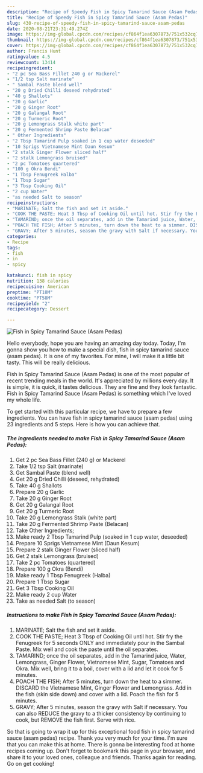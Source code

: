 ```yaml
---
description: "Recipe of Speedy Fish in Spicy Tamarind Sauce (Asam Pedas)"
title: "Recipe of Speedy Fish in Spicy Tamarind Sauce (Asam Pedas)"
slug: 430-recipe-of-speedy-fish-in-spicy-tamarind-sauce-asam-pedas
date: 2020-08-21T23:31:49.274Z
image: https://img-global.cpcdn.com/recipes/cf864f1ea6307873/751x532cq70/fish-in-spicy-tamarind-sauce-asam-pedas-recipe-main-photo.jpg
thumbnail: https://img-global.cpcdn.com/recipes/cf864f1ea6307873/751x532cq70/fish-in-spicy-tamarind-sauce-asam-pedas-recipe-main-photo.jpg
cover: https://img-global.cpcdn.com/recipes/cf864f1ea6307873/751x532cq70/fish-in-spicy-tamarind-sauce-asam-pedas-recipe-main-photo.jpg
author: Francis Hunt
ratingvalue: 4.5
reviewcount: 13414
recipeingredient:
- "2 pc Sea Bass Fillet 240 g or Mackerel"
- "1/2 tsp Salt marinate"
- " Sambal Paste blend well"
- "20 g Dried Chilli deseed rehydrated"
- "40 g Shallots"
- "20 g Garlic"
- "20 g Ginger Root"
- "20 g Galangal Root"
- "20 g Turmeric Root"
- "20 g Lemongrass Stalk white part"
- "20 g Fermented Shrimp Paste Belacan"
- " Other Ingredients"
- "2 Tbsp Tamarind Pulp soaked in 1 cup water deseeded"
- "10 Sprigs Vietnamese Mint Daun Kesum"
- "2 stalk Ginger Flower sliced half"
- "2 stalk Lemongrass bruised"
- "2 pc Tomatoes quartered"
- "100 g Okra Bendi"
- "1 Tbsp Fenugreek Halba"
- "1 Tbsp Sugar"
- "3 Tbsp Cooking Oil"
- "2 cup Water"
- "as needed Salt to season"
recipeinstructions:
- "MARINATE; Salt the fish and set it aside."
- "COOK THE PASTE; Heat 3 Tbsp of Cooking Oil until hot. Stir fry the Fenugreek for 5 seconds ONLY and immediately pour in the Sambal Paste. Mix well and cook the paste until the oil separates."
- "TAMARIND; once the oil separates, add in the Tamarind juice, Water, Lemongrass, Ginger Flower, Vietnamese Mint, Sugar, Tomatoes and Okra. Mix well, bring it to a boil, cover with a lid and let it cook for 5 minutes."
- "POACH THE FISH; After 5 minutes, turn down the heat to a simmer. DISCARD the Vietnamese Mint, Ginger Flower and Lemongrass. Add in the fish (skin side down) and cover with a lid. Poach the fish for 5 minutes."
- "GRAVY; After 5 minutes, season the gravy with Salt if necessary. You can also REDUCE the gravy to a thicker consistency by continuing to cook, but REMOVE the fish first. Serve with rice."
categories:
- Recipe
tags:
- fish
- in
- spicy

katakunci: fish in spicy 
nutrition: 138 calories
recipecuisine: American
preptime: "PT18M"
cooktime: "PT58M"
recipeyield: "2"
recipecategory: Dessert

---
```



![Fish in Spicy Tamarind Sauce (Asam Pedas)](https://img-global.cpcdn.com/recipes/cf864f1ea6307873/751x532cq70/fish-in-spicy-tamarind-sauce-asam-pedas-recipe-main-photo.jpg)

Hello everybody, hope you are having an amazing day today. Today, I'm gonna show you how to make a special dish, fish in spicy tamarind sauce (asam pedas). It is one of my favorites. For mine, I will make it a little bit tasty. This will be really delicious.

Fish in Spicy Tamarind Sauce (Asam Pedas) is one of the most popular of recent trending meals in the world. It's appreciated by millions every day. It is simple, it is quick, it tastes delicious. They are fine and they look fantastic. Fish in Spicy Tamarind Sauce (Asam Pedas) is something which I've loved my whole life.




To get started with this particular recipe, we have to prepare a few ingredients. You can have fish in spicy tamarind sauce (asam pedas) using 23 ingredients and 5 steps. Here is how you can achieve that.

<!--inarticleads1-->

##### The ingredients needed to make Fish in Spicy Tamarind Sauce (Asam Pedas):

1. Get 2 pc Sea Bass Fillet (240 g) or Mackerel
1. Take 1/2 tsp Salt (marinate)
1. Get  Sambal Paste (blend well)
1. Get 20 g Dried Chilli (deseed, rehydrated)
1. Take 40 g Shallots
1. Prepare 20 g Garlic
1. Take 20 g Ginger Root
1. Get 20 g Galangal Root
1. Get 20 g Turmeric Root
1. Take 20 g Lemongrass Stalk (white part)
1. Take 20 g Fermented Shrimp Paste (Belacan)
1. Take  Other Ingredients;
1. Make ready 2 Tbsp Tamarind Pulp (soaked in 1 cup water, deseeded)
1. Prepare 10 Sprigs Vietnamese Mint (Daun Kesum)
1. Prepare 2 stalk Ginger Flower (sliced half)
1. Get 2 stalk Lemongrass (bruised)
1. Take 2 pc Tomatoes (quartered)
1. Prepare 100 g Okra (Bendi)
1. Make ready 1 Tbsp Fenugreek (Halba)
1. Prepare 1 Tbsp Sugar
1. Get 3 Tbsp Cooking Oil
1. Make ready 2 cup Water
1. Take as needed Salt (to season)




<!--inarticleads2-->

##### Instructions to make Fish in Spicy Tamarind Sauce (Asam Pedas):

1. MARINATE; Salt the fish and set it aside.
1. COOK THE PASTE; Heat 3 Tbsp of Cooking Oil until hot. Stir fry the Fenugreek for 5 seconds ONLY and immediately pour in the Sambal Paste. Mix well and cook the paste until the oil separates.
1. TAMARIND; once the oil separates, add in the Tamarind juice, Water, Lemongrass, Ginger Flower, Vietnamese Mint, Sugar, Tomatoes and Okra. Mix well, bring it to a boil, cover with a lid and let it cook for 5 minutes.
1. POACH THE FISH; After 5 minutes, turn down the heat to a simmer. DISCARD the Vietnamese Mint, Ginger Flower and Lemongrass. Add in the fish (skin side down) and cover with a lid. Poach the fish for 5 minutes.
1. GRAVY; After 5 minutes, season the gravy with Salt if necessary. You can also REDUCE the gravy to a thicker consistency by continuing to cook, but REMOVE the fish first. Serve with rice.




So that is going to wrap it up for this exceptional food fish in spicy tamarind sauce (asam pedas) recipe. Thank you very much for your time. I'm sure that you can make this at home. There is gonna be interesting food at home recipes coming up. Don't forget to bookmark this page in your browser, and share it to your loved ones, colleague and friends. Thanks again for reading. Go on get cooking!
